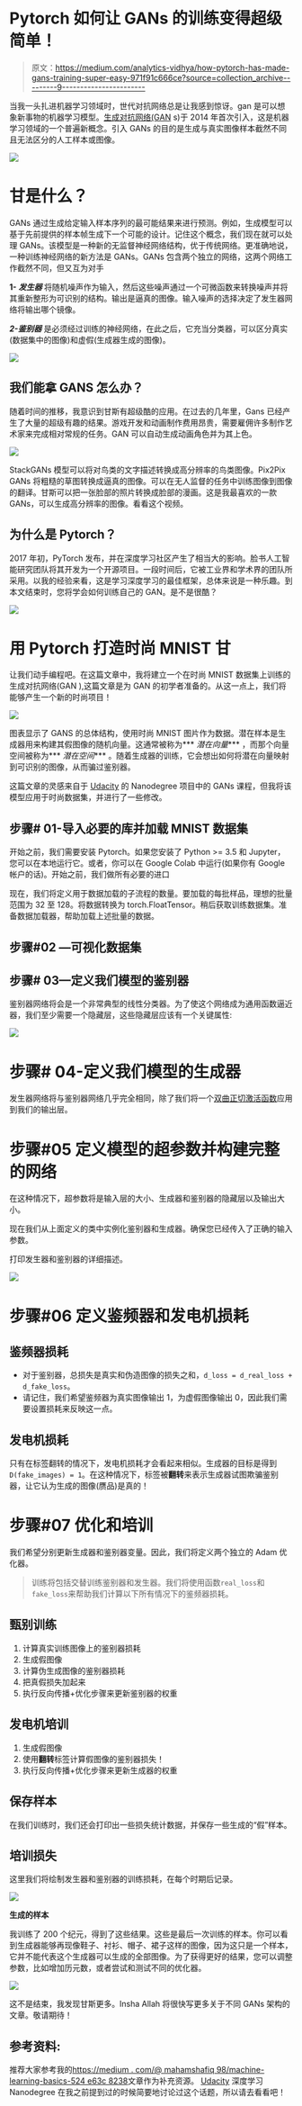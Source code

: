 # Pytorch 如何让 GANs 的训练变得超级简单！

> 原文：<https://medium.com/analytics-vidhya/how-pytorch-has-made-gans-training-super-easy-971f91c666ce?source=collection_archive---------9----------------------->

当我一头扎进机器学习领域时，世代对抗网络总是让我感到惊讶。gan 是可以想象新事物的机器学习模型。[生成对抗网络(GAN](https://ddcolrs.wordpress.com/2017/07/03/generative-adversarial-networks-gan/) s)于 2014 年首次引入，这是机器学习领域的一个普遍新概念。引入 GANs 的目的是生成与真实图像样本截然不同且无法区分的人工样本或图像。

![](img/242d6df5b9cc79905a8f37a373c7a20d.png)

# 甘是什么？

GANs 通过生成给定输入样本序列的最可能结果来进行预测。例如，生成模型可以基于先前提供的样本帧生成下一个可能的设计。记住这个概念，我们现在就可以处理 GANs。该模型是一种新的无监督神经网络结构，优于传统网络。更准确地说，一种训练神经网络的新方法是 GANs。GANs 包含两个独立的网络，这两个网络工作截然不同，但又互为对手

**1- *发生器*** 将随机噪声作为输入，然后这些噪声通过一个可微函数来转换噪声并将其重新整形为可识别的结构。输出是逼真的图像。输入噪声的选择决定了发生器网络将输出哪个镜像。

***2-鉴别器*** 是必须经过训练的神经网络，在此之后，它充当分类器，可以区分真实(数据集中的图像)和虚假(生成器生成的图像)。

![](img/df98d70296ff533881d149f284a9de29.png)

## 我们能拿 GANS 怎么办？

随着时间的推移，我意识到甘斯有超级酷的应用。在过去的几年里，Gans 已经产生了大量的超级有趣的结果。游戏开发和动画制作费用昂贵，需要雇佣许多制作艺术家来完成相对常规的任务。GAN 可以自动生成动画角色并为其上色。

![](img/216266e0cc2131e14d82ed336713dd63.png)

StackGANs 模型可以将对鸟类的文字描述转换成高分辨率的鸟类图像。Pix2Pix GANs 将粗糙的草图转换成逼真的图像。可以在无人监督的任务中训练图像到图像的翻译。甘斯可以把一张脸部的照片转换成脸部的漫画。这是我最喜欢的一款 GANs，可以生成高分辨率的图像。看看这个视频。

## 为什么是 Pytorch？

2017 年初，PyTorch 发布，并在深度学习社区产生了相当大的影响。脸书人工智能研究团队将其开发为一个开源项目。一段时间后，它被工业界和学术界的团队所采用。以我的经验来看，这是学习深度学习的最佳框架，总体来说是一种乐趣。到本文结束时，您将学会如何训练自己的 GAN。是不是很酷？

![](img/8d147acef7ff1827990d47149cb09a96.png)

# 用 Pytorch 打造时尚 MNIST 甘

让我们动手编程吧。在这篇文章中，我将建立一个在时尚 MNIST 数据集上训练的生成对抗网络(GAN ),这篇文章是为 GAN 的初学者准备的。从这一点上，我们将能够产生一个新的时尚项目！

![](img/edeb11cd6f5fb353b5f5c337d4e8afac.png)

图表显示了 GANS 的总体结构，使用时尚 MNIST 图片作为数据。潜在样本是生成器用来构建其假图像的随机向量。这通常被称为*** *潜在向量**** ，而那个向量空间被称为*** *潜在空间**** 。随着生成器的训练，它会想出如何将潜在向量映射到可识别的图像，从而骗过鉴别器。

这篇文章的灵感来自于 [Udacity](https://medium.com/u/2929690a28fb?source=post_page-----971f91c666ce--------------------------------) 的 Nanodegree 项目中的 GANs 课程，但我将该模型应用于时尚数据集，并进行了一些修改。

## 步骤# 01-导入必要的库并加载 MNIST 数据集

开始之前，我们需要安装 Pytorch。如果您安装了 Python >= 3.5 和 Jupyter，您可以在本地运行它。或者，你可以在 Google Colab 中运行(如果你有 Google 帐户的话)。开始之前，我们做所有必要的进口

现在，我们将定义用于数据加载的子流程的数量。要加载的每批样品，理想的批量范围为 32 至 128。将数据转换为 torch.FloatTensor。稍后获取训练数据集。准备数据加载器，帮助加载上述批量的数据。

## 步骤#02 —可视化数据集

## 步骤# 03—定义我们模型的鉴别器

鉴别器网络将会是一个非常典型的线性分类器。为了使这个网络成为通用函数逼近器，我们至少需要一个隐藏层，这些隐藏层应该有一个关键属性:

![](img/e5af8e1e20d430e38942740e29933b35.png)

# 步骤# 04-定义我们模型的生成器

发生器网络将与鉴别器网络几乎完全相同，除了我们将一个[双曲正切激活函数](https://pytorch.org/docs/stable/nn.html#tanh)应用到我们的输出层。

# 步骤#05 定义模型的超参数并构建完整的网络

在这种情况下，超参数将是输入层的大小、生成器和鉴别器的隐藏层以及输出大小。

现在我们从上面定义的类中实例化鉴别器和生成器。确保您已经传入了正确的输入参数。

打印发生器和鉴别器的详细描述。

![](img/a93b0a203043fdd1d16ff5ef9ae80d11.png)

# 步骤#06 定义鉴频器和发电机损耗

## 鉴频器损耗

*   对于鉴别器，总损失是真实和伪造图像的损失之和，`d_loss = d_real_loss + d_fake_loss`。
*   请记住，我们希望鉴频器为真实图像输出 1，为虚假图像输出 0，因此我们需要设置损耗来反映这一点。

## 发电机损耗

只有在标签翻转的情况下，发电机损耗才会看起来相似。生成器的目标是得到`D(fake_images) = 1`。在这种情况下，标签被**翻转**来表示生成器试图欺骗鉴别器，让它认为生成的图像(赝品)是真的！

# 步骤#07 优化和培训

我们希望分别更新生成器和鉴别器变量。因此，我们将定义两个独立的 Adam 优化器。

> 训练将包括交替训练鉴别器和发生器。我们将使用函数`real_loss`和`fake_loss`来帮助我们计算以下所有情况下的鉴频器损耗。

## 甄别训练

1.  计算真实训练图像上的鉴别器损耗
2.  生成假图像
3.  计算伪生成图像的鉴别器损耗
4.  把真假损失加起来
5.  执行反向传播+优化步骤来更新鉴别器的权重

## 发电机培训

1.  生成假图像
2.  使用**翻转**标签计算假图像的鉴别器损失！
3.  执行反向传播+优化步骤来更新生成器的权重

## 保存样本

在我们训练时，我们还会打印出一些损失统计数据，并保存一些生成的“假”样本。

## 培训损失

这里我们将绘制发生器和鉴别器的训练损耗，在每个时期后记录。

![](img/b3907af5714a3c0b6285bba34d756d2c.png)

**生成的样本**

我训练了 200 个纪元，得到了这些结果。这些是最后一次训练的样本。你可以看到生成器能够再现像鞋子、衬衫、帽子、裙子这样的图像，因为这只是一个样本，它并不能代表这个生成器可以生成的全部图像。为了获得更好的结果，您可以调整参数，比如增加历元数，或者尝试和测试不同的优化器。

![](img/39960cb7dfa5f8834cf9df03fee3f2b7.png)

这不是结束，我发现甘斯更多。Insha Allah 将很快写更多关于不同 GANs 架构的文章。敬请期待！

## 参考资料:

推荐大家参考我的[https://medium . com/@ mahamshafiq 98/machine-learning-basics-524 e63c 8238](/@mahamshafiq98/machine-learning-basics-524e63c8238)文章作为补充资源。 [Udacity](https://medium.com/u/2929690a28fb?source=post_page-----971f91c666ce--------------------------------) 深度学习 Nanodegree 在我之前提到过的时候简要地讨论过这个话题，所以请去看看吧！